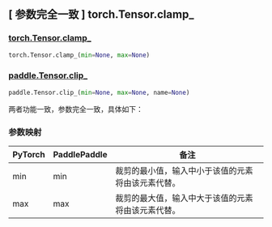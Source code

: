 ## [ 参数完全一致 ] torch.Tensor.clamp_

### [torch.Tensor.clamp_](https://pytorch.org/docs/stable/generated/torch.Tensor.clamp_.html?highlight=clamp_#torch.Tensor.clamp_)

```python
torch.Tensor.clamp_(min=None, max=None)
```

### [paddle.Tensor.clip_](https://www.paddlepaddle.org.cn/documentation/docs/zh/api/paddle/Tensor_cn.html#id6)

```python
paddle.Tensor.clip_(min=None, max=None, name=None)
```

两者功能一致，参数完全一致，具体如下：
### 参数映射
| PyTorch | PaddlePaddle | 备注                        |
|---------|--------------|---------------------------|
| min     | min          | 裁剪的最小值，输入中小于该值的元素将由该元素代替。 |
| max     | max          | 裁剪的最大值，输入中大于该值的元素将由该元素代替。 |
